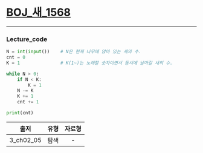 # [BOJ_새_1568](https://www.acmicpc.net/problem/1568)
***
### Lecture_code
```python
N = int(input())    # N은 현재 나무에 앉아 있는 새의 수.
cnt = 0
K = 1               # K(1~)는 노래할 숫자이면서 동시에 날아갈 새의 수.

while N > 0:
    if N < K:
        K = 1
    N -= K
    K += 1
    cnt += 1

print(cnt)
```
|출저|유형|자료형|
|:---:|:---:|:---:|
|3_ch02_05|탐색|-|

